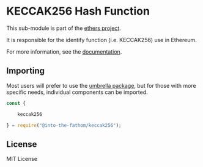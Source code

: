 KECCAK256 Hash Function
=======================

This sub-module is part of the [ethers project](https://github.com/Into-the-Fathom/ethers.js).

It is responsible for the identify function (i.e. KECCAK256) use in Ethereum.

For more information, see the [documentation](https://docs.ethers.io/v5/api/utils/hashing/#utils-keccak256).


Importing
---------

Most users will prefer to use the [umbrella package](https://www.npmjs.com/package/fathom-ethers),
but for those with more specific needs, individual components can be imported.

```javascript
const {

    keccak256

} = require("@into-the-fathom/keccak256");
```


License
-------

MIT License
